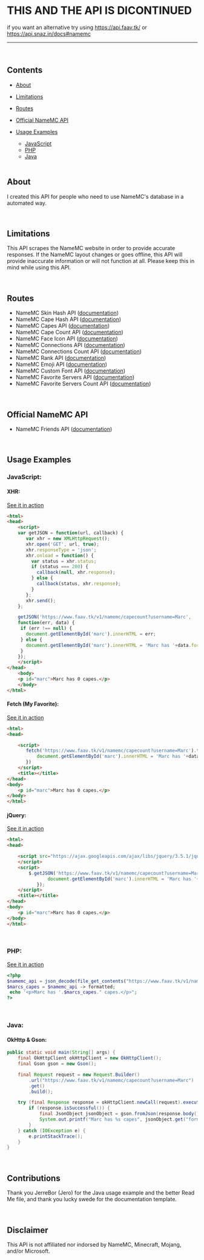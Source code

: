 <link rel="stylesheet" type="text/css" media="all" href="animation.css" />

# THIS AND THE API IS DICONTINUED
if you want an alternative try using https://api.faav.tk/ or https://api.snaz.in/docs#namemc

---

<br>

## Contents

- [About](#about)

- [Limitations](#limitations)

- [Routes](#routes)

- [Official NameMC API](#official-namemc-api)

- [Usage Examples](#usage-examples) 
	- [JavaScript](#javascript) 
	- [PHP](#php) 
	- [Java](#java)
  <br>

## About

I created this API for people who need to use NameMC's database in a automated way.

<br>

## Limitations

This API scrapes the NameMC website in order to provide accurate responses. If the NameMC layout changes or goes offline, this API will provide inaccurate information or will not function at all. Please keep this in mind while using this API.

<br>

## Routes

- NameMC Skin Hash API ([documentation](./docs/skinhash.md))
- NameMC Cape Hash API ([documentation](./docs/capehash.md))
- NameMC Capes API ([documentation](./docs/capes.md))
- NameMC Cape Count API ([documentation](./docs/capecount.md))
- NameMC Face Icon API ([documentation](./docs/face.md))
- NameMC Connections API ([documentation](./docs/accounts.md))
- NameMC Connections Count API ([documentation](./docs/accountscount.md))
- NameMC Rank API ([documentation](./docs/rank.md))
- NameMC Emoji API ([documentation](./docs/emoji.md))
- NameMC Custom Font API ([documentation](./docs/font.md))
- NameMC Favorite Servers API ([documentation](./docs/favservers.md))
- NameMC Favorite Servers Count API ([documentation](./docs/favservers_count.md))

<br>

## Official NameMC API

- NameMC Friends API ([documentation](./docs/friends.md))

<br>

## Usage Examples

### JavaScript:

#### XHR:

[See it in action](https://www.faav.tk/usage/xhr)

```html
<html>
<head>
	<script>
	var getJSON = function(url, callback) {
	   var xhr = new XMLHttpRequest();
	   xhr.open('GET', url, true);
	   xhr.responseType = 'json';
	   xhr.onload = function() {
	     var status = xhr.status;
	     if (status === 200) {
	       callback(null, xhr.response);
	     } else {
	       callback(status, xhr.response);
	     }
	   };
	   xhr.send();
	};

	getJSON('https://www.faav.tk/v1/namemc/capecount?username=Marc',
	function(err, data) {
	 if (err !== null) {
	   document.getElementById('marc').innerHTML = err;
	 } else {
	   document.getElementById('marc').innerHTML = 'Marc has '+data.formatted+' capes.';
	 }
	});
	</script>
</head>
	<body>
	<p id="marc">Marc has 0 capes.</p>
	</body>
</html>
```

#### Fetch (My Favorite):

[See it in action](https://www.faav.tk/usage/fetch)

```html
<html>
<head>

	<script>
	   fetch('https://www.faav.tk/v1/namemc/capecount?username=Marc').then(res => res.json()).then((data) => {
	       document.getElementById('marc').innerHTML = 'Marc has '+data.formatted+' capes.';
	   })
	</script>
	<title></title>
</head>
<body>
	<p id="marc">Marc has 0 capes.</p>
</body>
</html>
```

#### jQuery:

[See it in action](https://www.faav.tk/usage/jquery)

```html
<html>
<head>

	<script src="https://ajax.googleapis.com/ajax/libs/jquery/3.5.1/jquery.min.js">
	</script>
	<script>
	    $.getJSON('https://www.faav.tk/v1/namemc/capecount?username=Marc', function(data) {
	           document.getElementById('marc').innerHTML = 'Marc has '+data.formatted+' capes.';
	       });
	</script>
	<title></title>
</head>
<body>
	<p id="marc">Marc has 0 capes.</p>
</body>
</html>
```

<br>

### PHP:

[See it in action](https://www.faav.tk/usage/php)

```php
<?php
$namemc_api = json_decode(file_get_contents("https://www.faav.tk/v1/namemc/capecount?username=Marc"), false);
$marcs_capes = $namemc_api -> formatted;
 echo '<p>Marc has '.$marcs_capes." capes.</p>";
?>
```

<br>

### Java:

#### OkHttp & Gson:

```java
public static void main(String[] args) {
	final OkHttpClient okHttpClient = new OkHttpClient();
	final Gson gson = new Gson();

	final Request request = new Request.Builder()
		.url("https://www.faav.tk/v1/namemc/capecount?username=Marc")
		.get()
		.build();

	try (final Response response = okHttpClient.newCall(request).execute()) {
		if (response.isSuccessful()) {
			final JsonObject jsonObject = gson.fromJson(response.body().charStream(), JsonObject.class);
			System.out.printf("Marc has %s capes", jsonObject.get("formatted").getAsString());
		}
	} catch (IOException e) {
		e.printStackTrace();
	}
}
```

<br>

## Contributions

Thank you JerreBor (Jero) for the Java usage example and the better Read Me file, and thank you lucky swede for the documentation template.

<br>

## Disclaimer

This API is not affiliated nor indorsed by NameMC, Minecraft, Mojang, and/or Microsoft.
